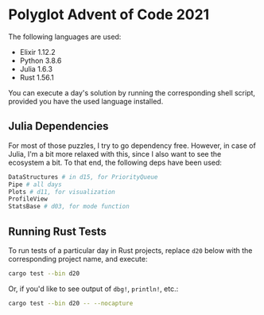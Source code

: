 # Polyglot Advent of Code 2021

The following languages are used:

- Elixir 1.12.2
- Python 3.8.6
- Julia 1.6.3
- Rust 1.56.1

You can execute a day's solution by running the corresponding shell script,
provided you have the used language installed.

## Julia Dependencies

For most of those puzzles, I try to go dependency free.
However, in case of Julia, I'm a bit more relaxed with this, since I also want to see the ecosystem a bit.
To that end, the following deps have been used:

```sh
DataStructures # in d15, for PriorityQueue
Pipe # all days
Plots # d11, for visualization
ProfileView
StatsBase # d03, for mode function
```

## Running Rust Tests

To run tests of a particular day in Rust projects, replace `d20` below
with the corresponding project name, and execute:

```sh
cargo test --bin d20
```

Or, if you'd like to see output of `dbg!`, `println!`, etc.:

```sh
cargo test --bin d20 -- --nocapture
```
